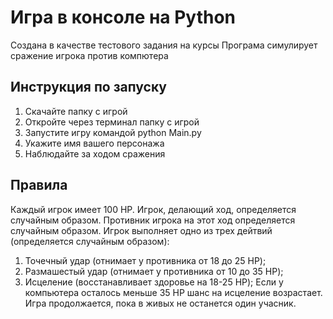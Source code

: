 # Игра в консоле на Python
Создана в качестве тестового задания на курсы
Програма симулирует сражение игрока против компютера


## Инструкция по запуску 
1. Скачайте папку с игрой
2. Откройте через терминал папку с игрой
3. Запустите игру командой python Main.py
4. Укажите имя вашего персонажа
5. Наблюдайте за ходом сражения


## Правила 
Каждый игрок имеет 100 HP. 
Игрок, делающий ход, определяется случайным образом.
Противник игрока на этот ход определяется случайным образом.
Игрок выполняет одно из трех дейтвий (определяется случайным образом):
1. Точечный удар (отнимает у противника от 18 до 25 HP);
2. Размашестый удар (отнимает у противника от 10 до 35 HP);
3. Исцеление (восстанавливает здоровье на 18-25 HP);
Если у компьютера осталось меньше 35 HP шанс на исцеление возрастает.
Игра продолжается, пока в живых не останется один учасник.
